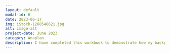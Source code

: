 ```yaml
---
layout: default
modal-id: 6
date: 2023-06-17
img: iStock-1268548621.jpg
alt: image-alt
project-date: June 2023
category: Anaplan
description: I have completed this workbook to demonstrate how my background as a center manager is analogous to a product manager of physical therapy services.  Please visit this link to view: https://docs.google.com/document/d/1ngzW6iNvd7qS8dvrZnbUe1-dtZKnKjHStIIeVJvY_kU/edit?usp=sharing
---
```

